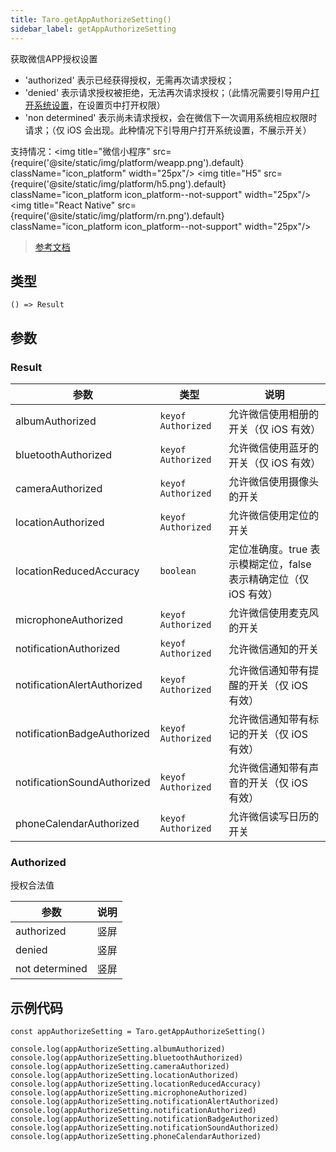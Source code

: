 ```yaml
---
title: Taro.getAppAuthorizeSetting()
sidebar_label: getAppAuthorizeSetting
---
```


获取微信APP授权设置

- 'authorized' 表示已经获得授权，无需再次请求授权；
- 'denied' 表示请求授权被拒绝，无法再次请求授权；（此情况需要引导用户[打开系统设置](https://developers.weixin.qq.com/miniprogram/dev/api/base/system/wx.openAppAuthorizeSetting.html)，在设置页中打开权限）
- 'non determined' 表示尚未请求授权，会在微信下一次调用系统相应权限时请求；（仅 iOS 会出现。此种情况下引导用户打开系统设置，不展示开关）

支持情况：<img title="微信小程序" src={require('@site/static/img/platform/weapp.png').default} className="icon_platform" width="25px"/> <img title="H5" src={require('@site/static/img/platform/h5.png').default} className="icon_platform icon_platform--not-support" width="25px"/> <img title="React Native" src={require('@site/static/img/platform/rn.png').default} className="icon_platform icon_platform--not-support" width="25px"/>

> [参考文档](https://developers.weixin.qq.com/miniprogram/dev/api/base/system/wx.getAppAuthorizeSetting.html)

## 类型

```tsx
() => Result
```

## 参数

### Result

| 参数 | 类型 | 说明 |
| --- | --- | --- |
| albumAuthorized | `keyof Authorized` | 允许微信使用相册的开关（仅 iOS 有效） |
| bluetoothAuthorized | `keyof Authorized` | 允许微信使用蓝牙的开关（仅 iOS 有效） |
| cameraAuthorized | `keyof Authorized` | 允许微信使用摄像头的开关 |
| locationAuthorized | `keyof Authorized` | 允许微信使用定位的开关 |
| locationReducedAccuracy | `boolean` | 定位准确度。true 表示模糊定位，false 表示精确定位（仅 iOS 有效） |
| microphoneAuthorized | `keyof Authorized` | 允许微信使用麦克风的开关 |
| notificationAuthorized | `keyof Authorized` | 允许微信通知的开关 |
| notificationAlertAuthorized | `keyof Authorized` | 允许微信通知带有提醒的开关（仅 iOS 有效） |
| notificationBadgeAuthorized | `keyof Authorized` | 允许微信通知带有标记的开关（仅 iOS 有效） |
| notificationSoundAuthorized | `keyof Authorized` | 允许微信通知带有声音的开关（仅 iOS 有效） |
| phoneCalendarAuthorized | `keyof Authorized` | 允许微信读写日历的开关 |

### Authorized

授权合法值

| 参数 | 说明 |
| --- | --- |
| authorized | 竖屏 |
| denied | 竖屏 |
| not determined | 竖屏 |

## 示例代码

```tsx
const appAuthorizeSetting = Taro.getAppAuthorizeSetting()

console.log(appAuthorizeSetting.albumAuthorized)
console.log(appAuthorizeSetting.bluetoothAuthorized)
console.log(appAuthorizeSetting.cameraAuthorized)
console.log(appAuthorizeSetting.locationAuthorized)
console.log(appAuthorizeSetting.locationReducedAccuracy)
console.log(appAuthorizeSetting.microphoneAuthorized)
console.log(appAuthorizeSetting.notificationAlertAuthorized)
console.log(appAuthorizeSetting.notificationAuthorized)
console.log(appAuthorizeSetting.notificationBadgeAuthorized)
console.log(appAuthorizeSetting.notificationSoundAuthorized)
console.log(appAuthorizeSetting.phoneCalendarAuthorized)
```
